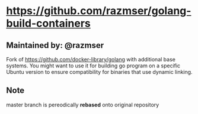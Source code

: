 # https://github.com/razmser/golang-build-containers

## Maintained by: @razmser

Fork of https://github.com/docker-library/golang with additional base systems.
You might want to use it for building go program on a specific Ubuntu version to ensure compatibility for binaries that use dynamic linking.

## Note
master branch is pereodically **rebased** onto original repository
